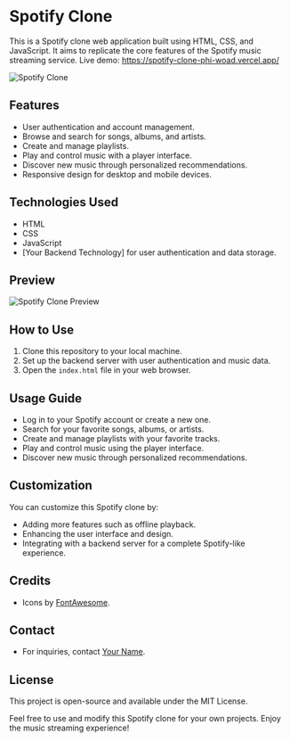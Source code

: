 # Spotify Clone

This is a Spotify clone web application built using HTML, CSS, and JavaScript. It aims to replicate the core features of the Spotify music streaming service.
Live demo: https://spotify-clone-phi-woad.vercel.app/

![Spotify Clone](https://i.ibb.co/sRj9jcW/spotify-banner.png)

## Features

- User authentication and account management.
- Browse and search for songs, albums, and artists.
- Create and manage playlists.
- Play and control music with a player interface.
- Discover new music through personalized recommendations.
- Responsive design for desktop and mobile devices.

## Technologies Used

- HTML
- CSS
- JavaScript
- [Your Backend Technology] for user authentication and data storage.

## Preview

![Spotify Clone Preview](https://i.ibb.co/7Cvzk6m/Screenshot-87.png")

## How to Use

1. Clone this repository to your local machine.
2. Set up the backend server with user authentication and music data.
3. Open the `index.html` file in your web browser.

## Usage Guide

- Log in to your Spotify account or create a new one.
- Search for your favorite songs, albums, or artists.
- Create and manage playlists with your favorite tracks.
- Play and control music using the player interface.
- Discover new music through personalized recommendations.

## Customization

You can customize this Spotify clone by:

- Adding more features such as offline playback.
- Enhancing the user interface and design.
- Integrating with a backend server for a complete Spotify-like experience.

## Credits

- Icons by [FontAwesome](https://fontawesome.com/).

## Contact

- For inquiries, contact [Your Name](https://www.linkedin.com/in/your-profile/).

## License

This project is open-source and available under the MIT License.

Feel free to use and modify this Spotify clone for your own projects. Enjoy the music streaming experience!
